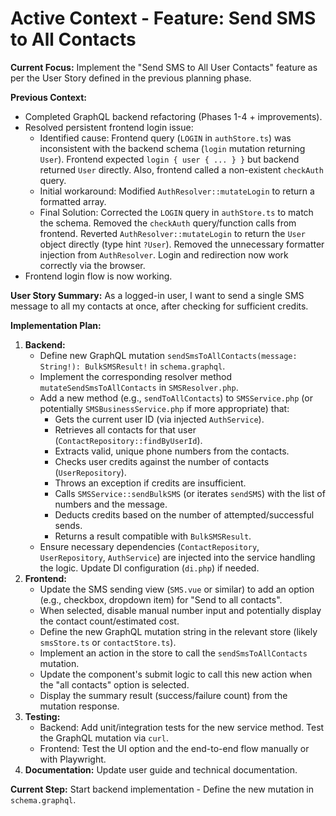 # Active Context - Feature: Send SMS to All Contacts

**Current Focus:** Implement the "Send SMS to All User Contacts" feature as per the User Story defined in the previous planning phase.

**Previous Context:**

- Completed GraphQL backend refactoring (Phases 1-4 + improvements).
- Resolved persistent frontend login issue:
  - Identified cause: Frontend query (`LOGIN` in `authStore.ts`) was inconsistent with the backend schema (`login` mutation returning `User`). Frontend expected `login { user { ... } }` but backend returned `User` directly. Also, frontend called a non-existent `checkAuth` query.
  - Initial workaround: Modified `AuthResolver::mutateLogin` to return a formatted array.
  - Final Solution: Corrected the `LOGIN` query in `authStore.ts` to match the schema. Removed the `checkAuth` query/function calls from frontend. Reverted `AuthResolver::mutateLogin` to return the `User` object directly (type hint `?User`). Removed the unnecessary formatter injection from `AuthResolver`. Login and redirection now work correctly via the browser.
- Frontend login flow is now working.

**User Story Summary:** As a logged-in user, I want to send a single SMS message to all my contacts at once, after checking for sufficient credits.

**Implementation Plan:**

1.  **Backend:**
    - Define new GraphQL mutation `sendSmsToAllContacts(message: String!): BulkSMSResult!` in `schema.graphql`.
    - Implement the corresponding resolver method `mutateSendSmsToAllContacts` in `SMSResolver.php`.
    - Add a new method (e.g., `sendToAllContacts`) to `SMSService.php` (or potentially `SMSBusinessService.php` if more appropriate) that:
      - Gets the current user ID (via injected `AuthService`).
      - Retrieves all contacts for that user (`ContactRepository::findByUserId`).
      - Extracts valid, unique phone numbers from the contacts.
      - Checks user credits against the number of contacts (`UserRepository`).
      - Throws an exception if credits are insufficient.
      - Calls `SMSService::sendBulkSMS` (or iterates `sendSMS`) with the list of numbers and the message.
      - Deducts credits based on the number of attempted/successful sends.
      - Returns a result compatible with `BulkSMSResult`.
    - Ensure necessary dependencies (`ContactRepository`, `UserRepository`, `AuthService`) are injected into the service handling the logic. Update DI configuration (`di.php`) if needed.
2.  **Frontend:**
    - Update the SMS sending view (`SMS.vue` or similar) to add an option (e.g., checkbox, dropdown item) for "Send to all contacts".
    - When selected, disable manual number input and potentially display the contact count/estimated cost.
    - Define the new GraphQL mutation string in the relevant store (likely `smsStore.ts` or `contactStore.ts`).
    - Implement an action in the store to call the `sendSmsToAllContacts` mutation.
    - Update the component's submit logic to call this new action when the "all contacts" option is selected.
    - Display the summary result (success/failure count) from the mutation response.
3.  **Testing:**
    - Backend: Add unit/integration tests for the new service method. Test the GraphQL mutation via `curl`.
    - Frontend: Test the UI option and the end-to-end flow manually or with Playwright.
4.  **Documentation:** Update user guide and technical documentation.

**Current Step:** Start backend implementation - Define the new mutation in `schema.graphql`.
